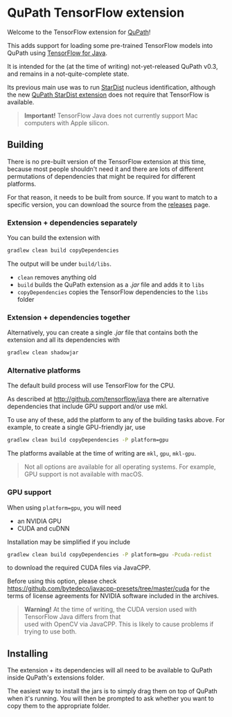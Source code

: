 # QuPath TensorFlow extension

Welcome to the TensorFlow extension for [QuPath](http://qupath.github.io)!

This adds support for loading some pre-trained TensorFlow models into QuPath 
using [TensorFlow for Java](http://github.com/tensorflow/java).

It is intended for the (at the time of writing) not-yet-released QuPath v0.3, 
and remains in a not-quite-complete state.

Its previous main use was to run [StarDist](https://qupath.readthedocs.io/en/0.2/docs/advanced/stardist.html) 
nucleus identification, although the new [QuPath StarDist extension](https://github.com/qupath/qupath-extension-stardist) does not require that TensorFlow is available.

> **Important!** TensorFlow Java does not currently support Mac computers with Apple silicon.


## Building

There is no pre-built version of the TensorFlow extension at this time, because most people shouldn't need it and there are lots of different permutations of dependencies that might be required for different platforms.

For that reason, it needs to be built from source.
If you want to match to a specific version, you can download the source from the [releases](https://github.com/qupath/qupath-extension-tensorflow/releases) page.


### Extension + dependencies separately

You can build the extension with

```bash
gradlew clean build copyDependencies
```

The output will be under `build/libs`.

* `clean` removes anything old
* `build` builds the QuPath extension as a *.jar* file and adds it to `libs`
* `copyDependencies` copies the TensorFlow dependencies to the `libs` folder

### Extension + dependencies together

Alternatively, you can create a single *.jar* file that contains both the 
extension and all its dependencies with

```bash
gradlew clean shadowjar
```

### Alternative platforms

The default build process will use TensorFlow for the CPU.

As described at http://github.com/tensorflow/java there are alternative 
dependencies that include GPU support and/or use mkl.

To use any of these, add the platform to any of the building tasks above.
For example, to create a single GPU-friendly jar, use

```bash
gradlew clean build copyDependencies -P platform=gpu
```

The platforms available at the time of writing are `mkl`, `gpu`, `mkl-gpu`.

> Not all options are available for all operating systems.
> For example, GPU support is not available with macOS.


### GPU support

When using `platform=gpu`, you will need
* an NVIDIA GPU
* CUDA and cuDNN

Installation may be simplified if you include 

```bash
gradlew clean build copyDependencies -P platform=gpu -Pcuda-redist
```

to download the required CUDA files via JavaCPP. 

Before using this option, please check https://github.com/bytedeco/javacpp-presets/tree/master/cuda for 
the terms of license agreements for NVIDIA software included in the archives.

> **Warning!** At the time of writing, the CUDA version used with TensorFlow Java differs from that  
> used with OpenCV via JavaCPP. This is likely to cause problems if trying to use both.


## Installing

The extension + its dependencies will all need to be available to QuPath inside 
QuPath's extensions folder.

The easiest way to install the jars is to simply drag them on top of QuPath 
when it's running.
You will then be prompted to ask whether you want to copy them to the 
appropriate folder.
